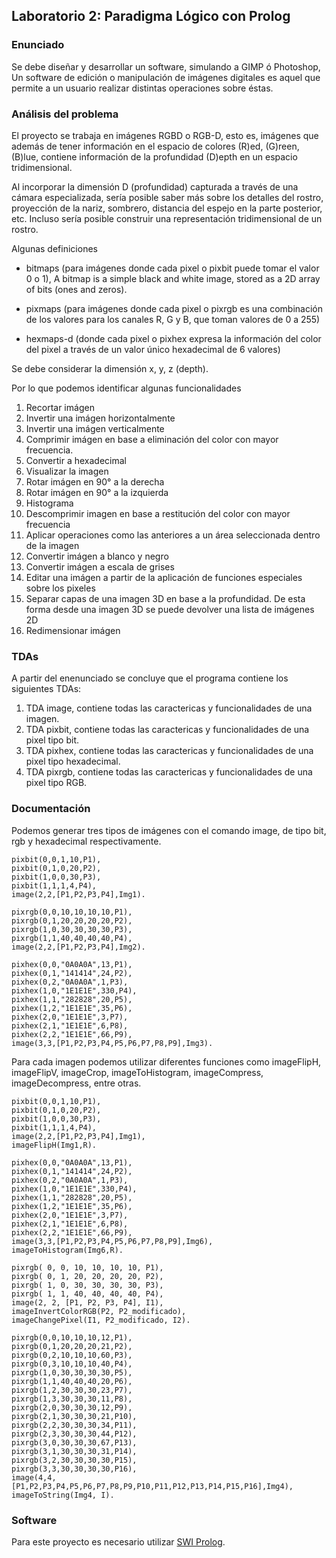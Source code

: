 ## Laboratorio 2: Paradigma Lógico con Prolog

### Enunciado

Se debe diseñar y desarrollar un software, simulando a GIMP ó Photoshop, Un software de edición o manipulación de imágenes digitales es aquel que permite a un usuario realizar distintas operaciones sobre éstas.

### Análisis del problema

El proyecto se trabaja en imágenes RGBD o RGB-D, esto es, imágenes que además de tener información en el espacio de colores (R)ed, (G)reen, (B)lue, contiene información de la profundidad (D)epth en un espacio tridimensional. 

Al incorporar la dimensión D (profundidad) capturada a través de una cámara especializada, sería posible saber más sobre los detalles del rostro, proyección de la nariz, sombrero, distancia del espejo en la parte posterior, etc. Incluso sería posible construir una representación tridimensional de un rostro.

Algunas definiciones

* bitmaps (para imágenes donde cada pixel o pixbit puede tomar el valor  0 o 1), A bitmap is a simple black and white image, stored as a 2D array of bits (ones and zeros).

* pixmaps (para imágenes donde cada pixel o pixrgb es una combinación de los valores para los canales R, G y B, que toman valores de 0 a 255)

* hexmaps-d (donde cada pixel o pixhex expresa la información del color del pixel a través de un valor único hexadecimal de 6 valores) 

Se debe considerar la dimensión x, y, z (depth).
 
Por lo que podemos identificar algunas funcionalidades 

1. Recortar imágen
2. Invertir una imágen horizontalmente
3. Invertir una imágen verticalmente
4. Comprimir imágen en base a eliminación del color con mayor frecuencia.
5. Convertir a hexadecimal
6. Visualizar la imagen
7. Rotar imágen en 90° a la derecha
8. Rotar imágen en 90° a la izquierda
9. Histograma
10. Descomprimir imagen en base a restitución del color con mayor frecuencia
11. Aplicar operaciones como las anteriores a un área seleccionada dentro de la imagen
12. Convertir imágen a blanco y negro
13. Convertir imágen a escala de grises
14. Editar una imágen a partir de la aplicación de funciones especiales sobre los pixeles
15. Separar capas de una imagen 3D en base a la profundidad. De esta forma desde una imagen 3D se puede devolver una lista de imágenes 2D
16. Redimensionar imágen

### TDAs

A partir del enenunciado se concluye que el programa contiene los siguientes TDAs:

1. TDA image, contiene todas las caractericas y funcionalidades de una imagen.
2. TDA pixbit, contiene todas las caractericas y funcionalidades de una pixel tipo bit.
3. TDA pixhex, contiene todas las caractericas y funcionalidades de una pixel tipo hexadecimal.
4. TDA pixrgb, contiene todas las caractericas y funcionalidades de una pixel tipo RGB.

### Documentación

Podemos generar tres tipos de imágenes con el comando image, de tipo bit, rgb y hexadecimal respectivamente.

```
pixbit(0,0,1,10,P1),
pixbit(0,1,0,20,P2),
pixbit(1,0,0,30,P3),
pixbit(1,1,1,4,P4),
image(2,2,[P1,P2,P3,P4],Img1).

pixrgb(0,0,10,10,10,10,P1),
pixrgb(0,1,20,20,20,20,P2),
pixrgb(1,0,30,30,30,30,P3),
pixrgb(1,1,40,40,40,40,P4),
image(2,2,[P1,P2,P3,P4],Img2).

pixhex(0,0,"0A0A0A",13,P1),
pixhex(0,1,"141414",24,P2),
pixhex(0,2,"0A0A0A",1,P3),
pixhex(1,0,"1E1E1E",330,P4),
pixhex(1,1,"282828",20,P5),
pixhex(1,2,"1E1E1E",35,P6),
pixhex(2,0,"1E1E1E",3,P7),
pixhex(2,1,"1E1E1E",6,P8),
pixhex(2,2,"1E1E1E",66,P9),
image(3,3,[P1,P2,P3,P4,P5,P6,P7,P8,P9],Img3).

```
Para cada imagen podemos utilizar diferentes funciones como imageFlipH, imageFlipV, imageCrop, imageToHistogram, imageCompress, imageDecompress, entre otras.

```
pixbit(0,0,1,10,P1),
pixbit(0,1,0,20,P2),
pixbit(1,0,0,30,P3),
pixbit(1,1,1,4,P4),
image(2,2,[P1,P2,P3,P4],Img1),
imageFlipH(Img1,R).
```

```
pixhex(0,0,"0A0A0A",13,P1),
pixhex(0,1,"141414",24,P2),
pixhex(0,2,"0A0A0A",1,P3),
pixhex(1,0,"1E1E1E",330,P4),
pixhex(1,1,"282828",20,P5),
pixhex(1,2,"1E1E1E",35,P6),
pixhex(2,0,"1E1E1E",3,P7),
pixhex(2,1,"1E1E1E",6,P8),
pixhex(2,2,"1E1E1E",66,P9),
image(3,3,[P1,P2,P3,P4,P5,P6,P7,P8,P9],Img6),
imageToHistogram(Img6,R).
```

```
pixrgb( 0, 0, 10, 10, 10, 10, P1), 
pixrgb( 0, 1, 20, 20, 20, 20, P2), 
pixrgb( 1, 0, 30, 30, 30, 30, P3), 
pixrgb( 1, 1, 40, 40, 40, 40, P4), 
image(2, 2, [P1, P2, P3, P4], I1), 
imageInvertColorRGB(P2, P2_modificado), 
imageChangePixel(I1, P2_modificado, I2).
```

```
pixrgb(0,0,10,10,10,12,P1),
pixrgb(0,1,20,20,20,21,P2),
pixrgb(0,2,10,10,10,60,P3),
pixrgb(0,3,10,10,10,40,P4),
pixrgb(1,0,30,30,30,30,P5),
pixrgb(1,1,40,40,40,20,P6),
pixrgb(1,2,30,30,30,23,P7),
pixrgb(1,3,30,30,30,11,P8),
pixrgb(2,0,30,30,30,12,P9),
pixrgb(2,1,30,30,30,21,P10),
pixrgb(2,2,30,30,30,34,P11),
pixrgb(2,3,30,30,30,44,P12),
pixrgb(3,0,30,30,30,67,P13),
pixrgb(3,1,30,30,30,31,P14),
pixrgb(3,2,30,30,30,30,P15),
pixrgb(3,3,30,30,30,30,P16),
image(4,4,[P1,P2,P3,P4,P5,P6,P7,P8,P9,P10,P11,P12,P13,P14,P15,P16],Img4),
imageToString(Img4, I).
```

### Software

Para este proyecto es necesario utilizar [SWI Prolog](https://www.swi-prolog.org/pldoc/man?section=typetest). 

